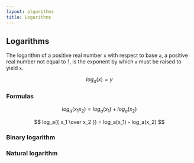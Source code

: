```yaml
---
layout: algorithms
title: Logarithms
---
```


## Logarithms

The logarithm of a positive real number `x` with respect to base `a`, a positive real number not equal to 1, is the exponent by which `a` must be raised to yield `x`.

$$ log_a(x) = y $$

### Formulas

$$ log_a(x_1x_2) = log_a(x_1) + log_a(x_2) $$

$$ log_a({ x_1 \over x_2 }) = log_a(x_1) - log_a(x_2) $$

### Binary logarithm

### Natural logarithm